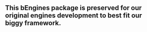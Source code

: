 ## This bEngines package is preserved for our original engines development to best fit our biggy framework.